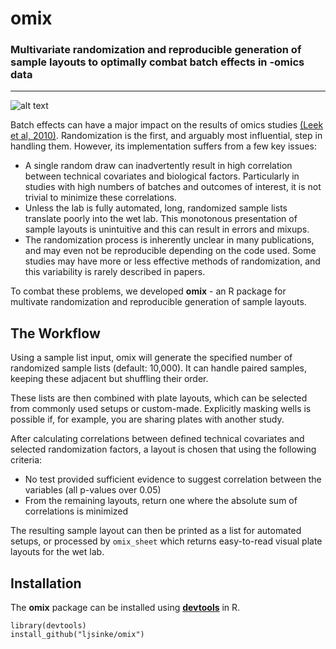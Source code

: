 # omix # 
### Multivariate randomization and reproducible generation of sample layouts to optimally combat batch effects in -omics data ###
***
![alt text](http://www.molepi.nl/images/logo.png)

Batch effects can have a major impact on the results of omics studies [(Leek et al, 2010)](https://www.nature.com/articles/nrg2825). Randomization is the first, and arguably most influential, step in handling them. However, its implementation suffers from a few key issues:

* A single random draw can inadvertently result in high correlation between technical covariates and biological factors. Particularly in studies with high numbers of batches and outcomes of interest, it is not trivial to minimize these correlations.
* Unless the lab is fully automated, long, randomized sample lists translate poorly into the wet lab. This monotonous presentation of sample layouts is unintuitive and this can result in errors and mixups.
* The randomization process is inherently unclear in many publications, and may even not be reproducible depending on the code used. Some studies may have more or less effective methods of randomization, and this variability is rarely described in papers.

To combat these problems, we developed **omix** - an R package for multivate randomization and reproducible generation of sample layouts.

## The Workflow ##

Using a sample list input, omix will generate the specified number of randomized sample lists (default: 10,000). It can handle paired samples, keeping these adjacent but shuffling their order.

These lists are then combined with plate layouts, which can be selected from commonly used setups or custom-made. Explicitly masking wells is possible if, for example, you are sharing plates with another study.

After calculating correlations between defined technical covariates and selected randomization factors, a layout is chosen that using the following criteria:
* No test provided sufficient evidence to suggest correlation between the variables (all p-values over 0.05)
* From the remaining layouts, return one where the absolute sum of correlations is minimized 

The resulting sample layout can then be printed as a list for automated setups, or processed by `omix_sheet` which returns easy-to-read visual plate layouts for the wet lab.

## Installation ##

The **omix** package can be installed using [**devtools**](https://github.com/hadley/devtools) in R.

```{r devtools, eval=FALSE}
library(devtools)
install_github("ljsinke/omix")
```    
